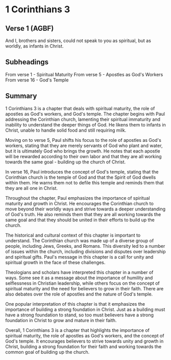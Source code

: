 # 1 Corinthians 3

## Verse 1 (AGBF)

And I, brothers and sisters, could not speak to you as spiritual, but as worldly, as infants in Christ.

## Subheadings

From verse 1 - Spiritual Maturity
From verse 5 - Apostles as God's Workers
From verse 16 - God's Temple

## Summary

1 Corinthians 3 is a chapter that deals with spiritual maturity, the role of apostles as God's workers, and God's temple. The chapter begins with Paul addressing the Corinthian church, lamenting their spiritual immaturity and inability to understand the deeper things of God. He likens them to infants in Christ, unable to handle solid food and still requiring milk.

Moving on to verse 5, Paul shifts his focus to the role of apostles as God's workers, stating that they are merely servants of God who plant and water, but it is ultimately God who brings the growth. He notes that each apostle will be rewarded according to their own labor and that they are all working towards the same goal - building up the church of Christ.

In verse 16, Paul introduces the concept of God's temple, stating that the Corinthian church is the temple of God and that the Spirit of God dwells within them. He warns them not to defile this temple and reminds them that they are all one in Christ.

Throughout the chapter, Paul emphasizes the importance of spiritual maturity and growth in Christ. He encourages the Corinthian church to move beyond their worldly ways and strive towards a deeper understanding of God's truth. He also reminds them that they are all working towards the same goal and that they should be united in their efforts to build up the church.

The historical and cultural context of this chapter is important to understand. The Corinthian church was made up of a diverse group of people, including Jews, Greeks, and Romans. This diversity led to a number of issues within the church, including divisions and disputes over leadership and spiritual gifts. Paul's message in this chapter is a call for unity and spiritual growth in the face of these challenges.

Theologians and scholars have interpreted this chapter in a number of ways. Some see it as a message about the importance of humility and selflessness in Christian leadership, while others focus on the concept of spiritual maturity and the need for believers to grow in their faith. There are also debates over the role of apostles and the nature of God's temple.

One popular interpretation of this chapter is that it emphasizes the importance of building a strong foundation in Christ. Just as a building must have a strong foundation to stand, so too must believers have a strong foundation in Christ to grow and mature in their faith.

Overall, 1 Corinthians 3 is a chapter that highlights the importance of spiritual maturity, the role of apostles as God's workers, and the concept of God's temple. It encourages believers to strive towards unity and growth in Christ, building a strong foundation for their faith and working towards the common goal of building up the church.